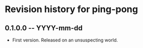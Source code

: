 # Revision history for ping-pong

## 0.1.0.0 -- YYYY-mm-dd

* First version. Released on an unsuspecting world.
